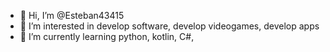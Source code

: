 - 👋 Hi, I’m @Esteban43415
- 👀 I’m interested in develop software, develop videogames, develop apps
- 🌱 I’m currently learning python, kotlin, C#, 
<!---
Esteban43415/Esteban43415 is a ✨ special ✨ repository because its `README.md` (this file) appears on your GitHub profile.
You can click the Preview link to take a look at your changes.
--->
